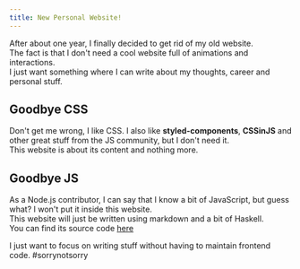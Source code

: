 ```yaml
---
title: New Personal Website!
---
```


After about one year, I finally decided to get rid of my old website. <br />
The fact is that I don't need a cool website full of animations and interactions. <br />
I just want something where I can write about my thoughts, career and personal stuff.

## Goodbye CSS
Don't get me wrong, I like CSS. I also like **styled-components**, **CSSinJS** and other great stuff from the JS community, but I don't need it. <br />
This website is about its content and nothing more.

## Goodbye JS
As a Node.js contributor, I can say that I know a bit of JavaScript, but guess what? I won't put it inside this website. <br />
This website will just be written using markdown and a bit of Haskell. <br />
You can find its source code [here](https://github.com/micheleriva/personal-website)

I just want to focus on writing stuff without having to maintain frontend code. #sorrynotsorry